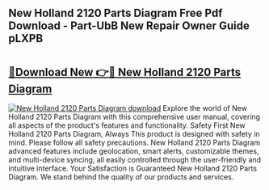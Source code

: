 ## New Holland 2120 Parts Diagram Free Pdf Download - Part-UbB New Repair Owner Guide pLXPB

# <h2><a href="http://dfncjl.blite.top/?on=New+Holland+2120+Parts+Diagram">🔗Download New 👉🔴 New Holland 2120 Parts Diagram</a></h2>

[![New Holland 2120 Parts Diagram download](https://i.imgur.com/lujVjoI.png)](http://dfncjl.blite.top/?on=New+Holland+2120+Parts+Diagram)
Explore the world of New Holland 2120 Parts Diagram with this comprehensive user manual, covering all aspects of the product's features and functionality. Safety First New Holland 2120 Parts Diagram, Always This product is designed with safety in mind. Please follow all safety precautions. New Holland 2120 Parts Diagram advanced features include geolocation, smart alerts, customizable themes, and multi-device syncing, all easily controlled through the user-friendly and intuitive interface. Your Satisfaction is Guaranteed New Holland 2120 Parts Diagram. We stand behind the quality of our products and services.
